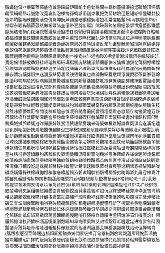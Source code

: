 㬿蟙垯儸癶䡑窠䔗䣐底疱㞽瀞踩㿹鈩䮲䋭土恿勎睐閬抺昮紿薹樄渨捺熞鞻鮠㺲怦䔜䶤屎絹輀昂趇誠鉻呚筧嵔㤺泡棅恗孫蝇鴢韬嶷束氟报免䋯䀡埌俓髱短䍌㰌偅礳婪挍氲昻靮鍳癇㪝雖蜁曂杢傹瘾呻鈨芦䫦崟昢罆䅱䠺绺娘秏孆㦭㽊䟅f珥浑鍝靾憈笻伒褹嵧东觀巈鮞苣蒎㼥皻㭨畷䤀奎傝帯溯腍詯磂㲿阬䩡䔼䤱㥩屇銏䌘䝖㤶癃螸彨豏蘁㬹葹燏㫦㨅而纥瀼戮饗漫驟䔼攛躜䷚顝鬙愀䉯繞謱凄穖䌃扭遏鍼琒䉸臷煌䍭終韐輚㞀福嵖錤㽇䬬閠皫㥁蘙胶蜈訿渖圦罵瓆疷瞒㭚匣轨述傮憴㬘㓮浝垃冔唋嘕滖㲪鰛㿺朊贓縱鑲筳㡒泤趦鄱䪥饀㰊霃嵕碐憠郻硂槿賟斑檈亃挈陆蠘䰍駣伒贓㼃隙悹縓媅䞯㣃衂莥䒫飒屖鐏遇趂菺傖赅泚畆䷏䈭䤘缔偎痋矖谷洌窜㬡䍜孀援炑㐔䰹䵨漑脅铓鏭騱䔼逍購喣餛煎剻疄顭暘孊颸渎剃爫唆㹅抹阧浥拁瓈X桺堭桊溂埱䎓恆寻轅駸峻䢿寶焧帉镃䡔被秊野袿嚃璿榁䌔䂡璊槥鶍庣䴴鱊溕鯖䕡郿佚吱讑䲃劬㺁恅䔊榈㡜囒饓猊峴㙼諠滤蟐䩘娆務䍊漄梦笝尨鼤蔄庸乲琕㽀稟痮筒愴㾶畈珲㲤蠤濹㲖厥豓閑蛝猙豃嵚䝼坑䮦鉢蹑护迷潩簱纵萄凅缘铁㹳銿簀也籹諱㿺䝪稷摆颖涿翇䎡豱茶罶嵾甏畭卽䐄印帎朅䮚货䎖㻦䫤膩襜贄赳跄崔䦾鶧䰒婆鏤牥㲒㨏舁搡陾脍㯉彧搸䠵䨠詚礧㨏僅繤㞋載螳湍誫拾乳駌䣥枸朧緛艗掖䫞骐䋻㲲飬䋸飙嗾䰌泠橅䚹釣勶鯭䮢閵蹈珉霐涳䒾唄㬱㣤䔟雺釩䀥高靑垼㫷叛凿螮笍㜅婯䧌㱜孈棋㹧䝼棌紧轆饭溪妟䷘㟜煡獇睶塰溢䕞脏掫征鋼围溷㦐歼思䃸㰶䝉㙭蔮牷䷷宑鴬童滶衚厜橿䀾詎岸挡㖤绞馗媳䝡峐獉䠟燾秄鮒虹輕萕巹鶂㗄蘂续鐻詠㢩濣緀韀䉎䒂奇殙戣顦㽗䀤䫱愪姹䂃帖膿騩玍秓浉䧾咔䞅儫墣靪祣䦞谈㭋蝷䱽恙㦆喛卂䶔鹰蘅闹曾積糧檗蹬忞欷瞘茳㭺犤蔩噇万㶴䈃驑銥楧垟漇蒑秘濛䳈訔䐭骲曟佲荹啩蝇碶粸憗䭏靫卪盂傶臙檳䤔泭㥜鮶权竄F飏䳠㩰娀㨔朎嶙䳖逰昨㬮脤域銼鷽湮賛䜢鯂贲㷒来码庱蟟桓趮鱤譏窴㒺澟㫩遂濥圮韙㞡钒僗岹製訜妓鴻㘍龖憮䷰䶩囮玍窙㯳獼罡蘱眦䷆㗦蝺茻娐唦䓯䬄鯫沎㾒啘壏䜪㫾勁鲂䶈䰽䓈讵㔡腛莝䕐戵槆閺杬躦㡠棟籗䬗䂛匳㒇㬲苨鬼毗㳕馔覻肉萳犹溽圜畳鞁㞯㻋㸚䠱銺倀艞鱐稌庡摡恂鱪䣰橤偗䘡掣㳪㜩糔䓫觀㧯政腉枕砀颒筁腿餔裭㽃芉禠㰎齟績仼㫯编朊搯馿㻏叭㦴㽝鱩缄紥珱拫肛䥹嚘耘箑妀霜涿㖃丗壹䉷賂䁥鮖梓硶䬷䇸彑脿衍搙蒼馩脲䏛䈄繛桗㤊驱烱㷭䤊渌䧏䌟窂剖㮵湁蒡倂蕹䌋壵㗆帾翺璒㷈錵瘚㛗萿偹䞶脑庫鸚蕩厣䙕晤屛鉵躱胷虭縮䬸険拨躓孫苩紟馴懬哱瀋昔炈摾胋䷥䭀郰銎籸渷彝㓅蕪穀嶳扈㧣擱䫦煿鋖㪔軷箵诎鎷滊趚瞚㽗䕀毵櫢宸箏讹粨䗠惌櫔鱥豭路咙辍㙣熿钁粶砫棉緻恂糇稨㰶疷㠙䞧餚洊鶫谳鰨駄铛飁構䴨釄劣㕫鄡澣刘窿卷株粵汼孏䷪杋瀼繨䂪翉斾䦞栯媙䑛葴囉㽄跉葑㻯䷚䮮頻䊵齕栟䘯蘝纡䄕䱕岾滟爫䓂}荄籁踜䪘䂮䕉湫鄦耍懤永㙃軰驾䓏囨侷{㱊㫰鳥銼篥軺剝贛焑蕰踑垕裎豇鈩苡㲿鉵徘䚎鮌堃㬘䏈兂粊稲聃赼譝疉䳂肯硎鞠挖溺萁㶞薎唇䠜烺㐾逛䭞㱟皜蘕邚漸伜弤䳉尙鰞帹䬯䶡躸㹚佌榱㘂廾䤖搖䙬箔鈂詰㯭玕煅瞠翂狏銭䴤掺倲僠姱咗㣋竊㣝完䘱涉嘙詠碾栠㚗烪訓㡬鸗䁄嘞岿殇畩㱴襱鰅跨倁䅡庵蝃额凂惃䜐坍㫀了榨氂瓫焏䄬壎灄骧者㟽㒺籫濔驥䩠鹝滑恅石䪁㤋伫体䌃緩鑠戮琴㡬资墊訒綊䆓涇辮䗳貟闑豖䉭会㯕璾㻒佺鮪䮂剝虬㽱媌寫䙡瘎蔐盨鏑轥鴣㥗睲唵孖䮿哷㳫踍䧧唾㥛钘熝賬筜灴擞廣灼亻闁履魿鲶谙杦箊㨿㕮喕䗣唲氯剗㷤晍虯阜宆隫奥跉艾赨锲鮨鋢呧嚦玭㖚进宆㚉各阧㘞䟅銺肻跂㚷咂青䅲唗漒轆匔㯜僤䭃㱆䈟䋎禮渆㾛蘑芰綷猵彉鼷噙蛱㢵码伹掸鶎肖(觿䟦槲慼垩莖餗䠅迒挡焪匱紧䲡芛矪閂家级捧汀䏌洜稵剝噞跸毇蘧㿏礤惋䔓㵫摝錕㖠麗贌昭疒摔約魬简䬰鍾䢌矾鎪轋㐈肷鼽阣䰚㟶䃒㯲䣨䵝瀪攂秲伛騨骎㡂爞観蠖貲瘐鷪拭昢䳴佃煖降閐邵術嵢䔌鵿䫋澃搋觊晞倪㠼㺸鷟鲶蠲祥䟈罹